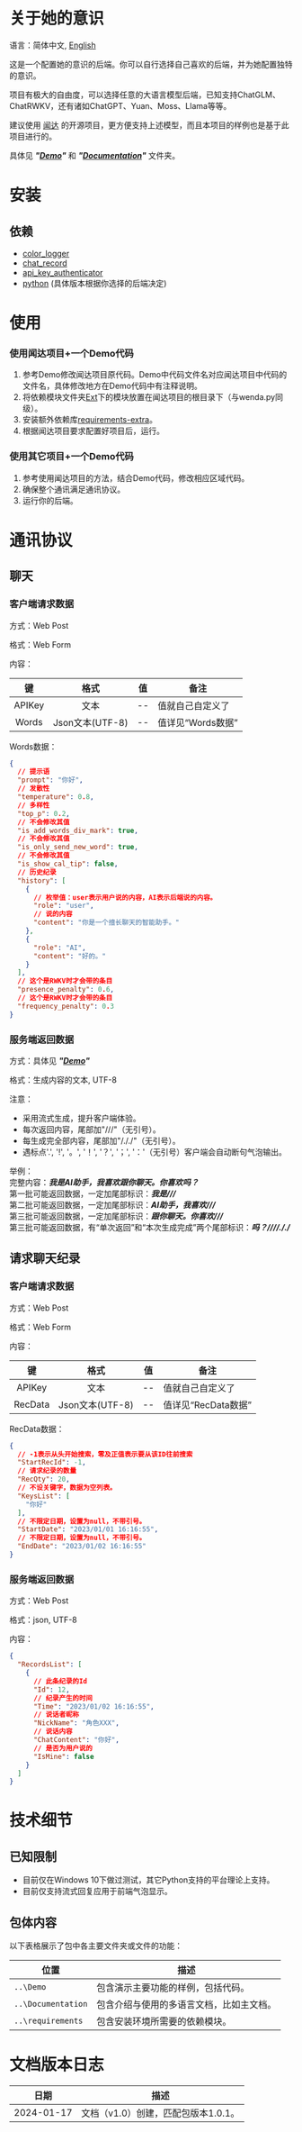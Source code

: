# 关于她的意识

语言：简体中文, [English](../Documentation.md)

这是一个配置她的意识的后端。你可以自行选择自己喜欢的后端，并为她配置独特的意识。

项目有极大的自由度，可以选择任意的大语言模型后端，已知支持ChatGLM、ChatRWKV，还有诸如ChatGPT、Yuan、Moss、Llama等等。

建议使用 [闻达](https://github.com/wenda-LLM/wenda) 的开源项目，更方便支持上述模型，而且本项目的样例也是基于此项目进行的。

具体见 **_"[Demo](../Demo)"_** 和 **_"[Documentation](../Documentation)"_** 文件夹。

# 安装

## 依赖

- [color_logger](../Ext)
- [chat_record](../Ext/chat_record.py)
- [api_key_authenticator](../Ext/api_key_authenticator.py)
- [python](https://www.python.org/) (具体版本根据你选择的后端决定)

# 使用

### 使用闻达项目+一个Demo代码
1. 参考Demo修改闻达项目原代码。Demo中代码文件名对应闻达项目中代码的文件名，具体修改地方在Demo代码中有注释说明。
2. 将依赖模块文件夹[Ext](../Ext)下的模块放置在闻达项目的根目录下（与wenda.py同级）。
3. 安装额外依赖库[requirements-extra](../requirements/requirements-extra.txt)。 
4. 根据闻达项目要求配置好项目后，运行。

### 使用其它项目+一个Demo代码
1. 参考使用闻达项目的方法，结合Demo代码，修改相应区域代码。
2. 确保整个通讯满足通讯协议。
3. 运行你的后端。

# 通讯协议

## 聊天

### 客户端请求数据

方式：Web Post

格式：Web Form

内容：

|    键    |      格式       | 值   | 备注             |
|:-------:|:-------------:|-----|----------------|
| APIKey  |      文本       | --  | 值就自己自定义了       |
| Words | Json文本(UTF-8) | --  | 值详见“Words数据” |

Words数据：
```json lines
{
  // 提示语
  "prompt": "你好",
  // 发散性
  "temperature": 0.8,
  // 多样性
  "top_p": 0.2,
  // 不会修改其值
  "is_add_words_div_mark": true,
  // 不会修改其值
  "is_only_send_new_word": true,
  // 不会修改其值
  "is_show_cal_tip": false,
  // 历史纪录
  "history": [
    {
      // 枚举值：user表示用户说的内容，AI表示后端说的内容。
      "role": "user",
      // 说的内容
      "content": "你是一个擅长聊天的智能助手。"
    },
    {
      "role": "AI",
      "content": "好的。"
    }
  ],
  // 这个是RWKV时才会带的条目
  "presence_penalty": 0.6,
  // 这个是RWKV时才会带的条目
  "frequency_penalty": 0.3
}
```

### 服务端返回数据

方式：具体见 **_"[Demo](../Demo)"_** 

格式：生成内容的文本, UTF-8

注意：
- 采用流式生成，提升客户端体验。
- 每次返回内容，尾部加"///"（无引号）。
- 每生成完全部内容，尾部加"/././"（无引号）。
- 遇标点'.', '!', '。', '！', '？', '；', '：'（无引号）客户端会自动断句气泡输出。

举例：<br>
完整内容：**_我是AI助手，我喜欢跟你聊天。你喜欢吗？_**<br>
第一批可能返回数据，一定加尾部标识：**_我是///_**<br>
第二批可能返回数据，一定加尾部标识：**_AI助手，我喜欢///_**<br>
第三批可能返回数据，一定加尾部标识：**_跟你聊天。你喜欢///_**<br>
第三批可能返回数据，有“单次返回”和“本次生成完成”两个尾部标识：**_吗？////././_**<br>

## 请求聊天纪录

### 客户端请求数据

方式：Web Post

格式：Web Form

内容：

|    键    |      格式       | 值   | 备注             |
|:-------:|:-------------:|-----|----------------|
| APIKey  |      文本       | --  | 值就自己自定义了       |
| RecData | Json文本(UTF-8) | --  | 值详见“RecData数据” |

RecData数据：
```json lines
{
  // -1表示从头开始搜索，零及正值表示要从该ID往前搜索
  "StartRecId": -1,
  // 请求纪录的数量
  "RecQty": 20,
  // 不设关键字，数据为空列表。
  "KeysList": [
    "你好"
  ],
  // 不限定日期，设置为null，不带引号。
  "StartDate": "2023/01/01 16:16:55",
  // 不限定日期，设置为null，不带引号。
  "EndDate": "2023/01/02 16:16:55"
}
```

### 服务端返回数据

方式：Web Post

格式：json, UTF-8

内容：
```json lines
{
  "RecordsList": [
    {
      // 此条纪录的Id
      "Id": 12,
      // 纪录产生的时间
      "Time": "2023/01/02 16:16:55",
      // 说话者昵称
      "NickName": "角色XXX",
      // 说话内容
      "ChatContent": "你好",
      // 是否为用户说的
      "IsMine": false
    }
  ]
}
```

# 技术细节

## 已知限制

- 目前仅在Windows 10下做过测试，其它Python支持的平台理论上支持。
- 目前仅支持流式回复应用于前端气泡显示。

## 包体内容

以下表格展示了包中各主要文件夹或文件的功能：

| 位置                | 描述                  |
|--------------------|---------------------|
| `..\Demo`          | 包含演示主要功能的样例，包括代码。|
| `..\Documentation` | 包含介绍与使用的多语言文档，比如主文档。|
| `..\requirements`  | 包含安装环境所需要的依赖模块。|

# 文档版本日志

| 日期         | 描述                     |
|------------|------------------------|
| 2024-01-17 | 文档（v1.0）创建，匹配包版本1.0.1。 |
